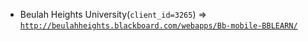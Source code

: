  - Beulah Heights University(`client_id=3265`) => [`http://beulahheights.blackboard.com/webapps/Bb-mobile-BBLEARN/`](http://beulahheights.blackboard.com/webapps/Bb-mobile-BBLEARN/)
